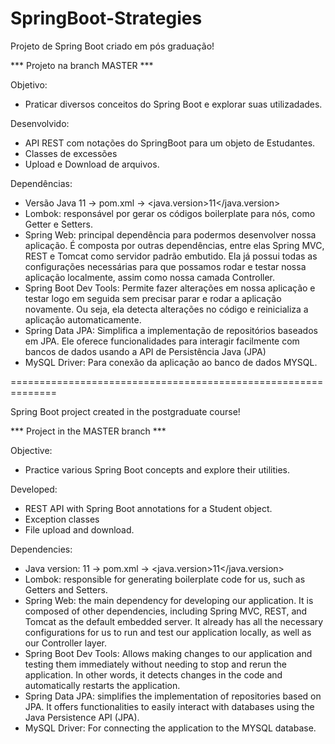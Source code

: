 # SpringBoot-Strategies
Projeto de Spring Boot criado em pós graduação!

*** Projeto na branch MASTER ***
 
Objetivo:
- Praticar diversos conceitos do Spring Boot e explorar suas utilizadades.

Desenvolvido:
- API REST com notações do SpringBoot para um objeto de Estudantes.
- Classes de excessões
- Upload e Download de arquivos.

Dependências:
- Versão Java 11 -> pom.xml ->	<java.version>11</java.version>
- Lombok: responsável por gerar os códigos boilerplate para nós, como Getter e Setters.
- Spring Web: principal dependência para podermos desenvolver nossa aplicação. É composta por outras dependências, entre elas Spring MVC, REST e Tomcat como servidor padrão embutido. Ela já possui todas as configurações necessárias para que possamos rodar e testar nossa aplicação localmente, assim como nossa camada Controller.
- Spring Boot Dev Tools: Permite fazer alterações em nossa aplicação e testar logo em seguida sem precisar parar e rodar a aplicação novamente. Ou seja, ela detecta alterações no código e reinicializa a aplicação automaticamente.
- Spring Data JPA: Simplifica a implementação de repositórios baseados em JPA. Ele oferece funcionalidades para interagir facilmente com bancos de dados usando a API de Persistência Java (JPA)
- MySQL Driver: Para conexão da aplicação ao banco de dados MYSQL.

==============================================================

Spring Boot project created in the postgraduate course!

*** Project in the MASTER branch ***

Objective:
- Practice various Spring Boot concepts and explore their utilities.

Developed:
- REST API with Spring Boot annotations for a Student object.
- Exception classes
- File upload and download.

Dependencies:
- Java version: 11 ->	pom.xml ->	<java.version>11</java.version>
- Lombok: responsible for generating boilerplate code for us, such as Getters and Setters.
- Spring Web: the main dependency for developing our application. It is composed of other dependencies, including Spring MVC, REST, and Tomcat as the default embedded server. It already has all the necessary configurations for us to run and test our application locally, as well as our Controller layer.
- Spring Boot Dev Tools: Allows making changes to our application and testing them immediately without needing to stop and rerun the application. In other words, it detects changes in the code and automatically restarts the application.
- Spring Data JPA: simplifies the implementation of repositories based on JPA. It offers functionalities to easily interact with databases using the Java Persistence API (JPA).
- MySQL Driver: For connecting the application to the MYSQL database.
